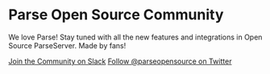 # Parse Open Source Community

We love Parse!
Stay tuned with all the new features and integrations in Open Source ParseServer. Made by fans!

[Join the Community on Slack](http://bit.ly/1pGpgfz)
[Follow @parseopensource on Twitter](http://bit.ly/1UrfYRR)

